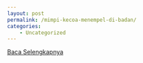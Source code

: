 ```yaml
---
layout: post
permalink: /mimpi-kecoa-menempel-di-badan/
categories:
    - Uncategorized
---
```


[Baca Selengkapnya](/06)
